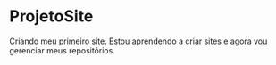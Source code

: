 # ProjetoSite
 Criando meu primeiro site. 
Estou aprendendo a criar sites e agora vou gerenciar meus repositórios.